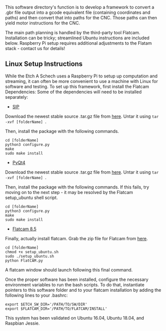 This software directory's function is to develop a framework to convert a .gbr
file output into a gcode equivalent file (containing coordinates and paths) and then convert that into
paths for the CNC. Those paths can then yield motor instructions for the CNC.

The main path planning is handled by the third-party tool Flatcam. Installation can be tricky; streamlined Ubuntu instructions
are included below. Raspberry Pi setup requires additional adjustments to the Flatam stack - contact us for details!


## Linux Setup Instructions
While the Etch A Schech uses a Raspberry Pi to setup up computation and streaming, it can often be more convenient to use a machine with Linux for software and testing. To set up this framework, first install the Flatcam Dependencies:
Some of the dependencies will need to be installed separately:
 - [SIP](https://www.riverbankcomputing.com/software/sip/download)
 
Download the newest stable source .tar.gz file from [here](https://www.riverbankcomputing.com/software/sip/download). Untar it using
`tar -xvf [folderName] `. 

Then, install the package with the following commands. 
~~~~~
cd [folderName]
python3 configure.py
make
sudo make install
~~~~~
- [PyQt4](https://www.riverbankcomputing.com/software/pyqt/download)

Download the newest stable source .tar.gz file from [here](https://www.riverbankcomputing.com/software/sip/download). Untar it using
`tar -xvf [folderName] `. 

Then, install the package with the following commands. If this fails, try moving on to the next step - it may be resolved by the Flatcam setup_ubuntu shell script.
~~~~~
cd [folderName]
python3 configure.py 
make
sudo make install
~~~~~
- [Flatcam 8.5](https://bitbucket.org/jpcgt/flatcam/downloads/) 

Finally, actually install flatcam. Grab the zip file for Flatcam from [here](https://bitbucket.org/jpcgt/flatcam/downloads/).
~~~~
cd [folderName]
chmod +x setup_ubuntu.sh
sudo ./setup_ubuntu.sh
python FlatCAM.py
~~~~
A flatcam window should launch following this final command. 

Once the proper software has been installed, configure the necessary environment variables to run the bash scripts.
To do that, instantiate pointers to this software folder and to your flatcam installation by adding the following lines to your .bashrc:
~~~~
export $ETCH_SW_DIR='/PATH/TO/SW/DIR'
export $FLATCAM_DIR='/PATH/TO/FLATCAM/INSTALL'
~~~~

This system has been validated on Ubuntu 16.04, Ubuntu 18.04, and Raspbian Jessie.
